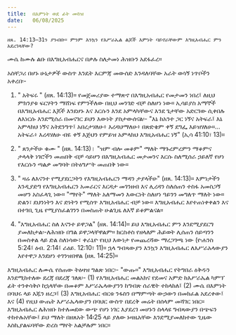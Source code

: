 ```yaml
---
title:  በእምነት ወደ ፊት መጓዝ
date:   06/08/2025
---
```



`ዘጸ. 14:13–31ን ያንብቡ። ምንም እንኳን የእሥራኤል ልጆች እምነት ባይኖራቸውም እግዚአብሔር ምን አደረገላቸው?`

ሙሴ ከሙሉ ልቡ በእግዚአብሔርና በቃሉ ስለታመነ ሕዝቡን አደፋፈረ።

አስቸጋሪ በሆኑ ሁኔታዎች ውስጥ እንዴት እርምጃ መውሰድ እንዳለባቸው አራት ወሳኝ ነጥቦችን አቀረበ፡-

1. " አትፍሩ " (ዘጸ. 14:13)። የመጀመሪያው ተማጽኖ በእግዚአብሔር የመታመን ነበረ፤ ለዚህ ምክንያቱ ፍርሃትን ማሸነፍ የምንችለው በዚህ መንገድ ብቻ ስለሆነ ነው። ኢሳይያስ አማኞች በእግዚአብሔር እጆች እንደሆኑ እና እርሱን እንደ አምላካቸውና እንደ ጌታቸው አድርገው ሲቀበሉ ለእነርሱ እንደሚሰራ በመናገር ይህን እውነት ያስታውሰናል፡- "እኔ ከአንተ ጋር ነኝና አትፍራ፤ እኔ አምላክህ ነኝና አትደንግጥ፤ አበረታሃለሁ፥ እረዳህማለሁ፥ በጽድቄም ቀኝ ደግፌ እይዝሃለሁ።…አትፍራ፥ እረዳሃለሁ ብዬ ቀኝ እጅህን የምይዝ አምላክህ እግዚአብሔር ነኝ" (ኢሳ 41:10፣ 13)።

2. " ጸንታችሁ ቁሙ " (ዘጸ. 14:13)। "ዝም ብሎ መቆም" ማለት ማጉረምረምን ማቆምና ታላላቅ ነገሮችን መጠበቅ ብቻ ሳይሆን በእግዚአብሔር መታመንና እርሱ ስለሚሰራ ኃይለኛ የሆነ የእርሱን ጣልቃ መግባት በትዕግሥት መጠበቅ ነው።

3. " ዛሬ ለእናንተ የሚያደርጋትን የእግዚአብሔርን ማዳን ታያላችሁ" (ዘጸ. 14:13)። እምነታችን እንዲያድግ የእግዚአብሔርን አመራርና እርዳታ መገንዘብ እና ሊረዳን ስለሰጠን ተስፋ አመስጋኝ መሆን አስፈላጊ ነው። "ማየት" ማለት አለማመን እውርነት ስለሆነ ዓይንን መግለጥ ማለት ነው። ድልን፣ ደህንነትን እና ድነትን የሚሰጥ እግዚአብሔር ብቻ ነው። እግዚአብሔር እየተጠነቀቀልን እና በተገቢ ጊዜ የሚያስፈልገንን በመስጠት ሁልጊዜ ለእኛ ይቆምልናል።

4. "እግዚአብሔር ስለ እናንተ ይዋጋል" (ዘጸ. 14:14)። ይህ እግዚአብሔር ምን እንደሚያደርግ ያመለክታል፡-ለሕዝቡ በግል ይዋጋላቸዋልም። ክርስቶስ የዘላለም ሕይወት ሊሰጠን ሰይጣንን በመስቀል ላይ ድል ስለነሳው፣ ቀራኒዮ የዚህ እውነታ የመጨረሻው ማረጋገጫ ነው (ዮሐንስ 5:24፤ ዕብ. 2:14፤ ራዕይ. 12:10፣ 11)። ኋላ ግብጻውያን እንኳን እግዚአብሔር ለእሥራአላውያን እየተዋጋ እንደሆነ ተገንዝበዋል (ዘጸ. 14:25)።

እግዚአብሔር ለሙሴ የሰጠው ትዕዛዝ ግልጽ ነበር፡- "ውጡ።" እግዚአብሔር የትግበራ ዕቅዱን እንደሚከተለው ደረጃ በደረጃ ገለጸ፡- (1) የእግዚአብሔር መልአክና የደመና አምድ ከእሥራኤል ካምፕ ፊት ተንቀሳቅሶ ከኋላቸው በመቆም እሥራኤላውያንን ከግብጽ ሰራዊት ተከላከለ፤ (2) ሙሴ በእምነት በባህሩ ላይ እጁን ዘረጋ፤ (3) እግዚአብሔር ብርቱ ንፋስን በማምጣት ውኃውን በመክፈል አደረቀው፤ እና (4) የዚህ ውጤት እሥራኤላውያን በባህር ውስጥ በደረቅ መሬት በሰላም መሻገር ነበር። እግዚአብሔር ለሕዝቡ ከተለመደው ውጭ የሆነ ነገር እያደረገ መሆኑን ስላላዩ ግብጻውያን በጭፍን ተከተሉአቸው፤ ይህ ማለት በዘጸአት 14፡25 ላይ ያለው ኑዛዜአቸው እንደሚያመለክተው ጊዜው እስኪያልፍባቸው ድረስ ማየት አልቻሉም ነበር።
